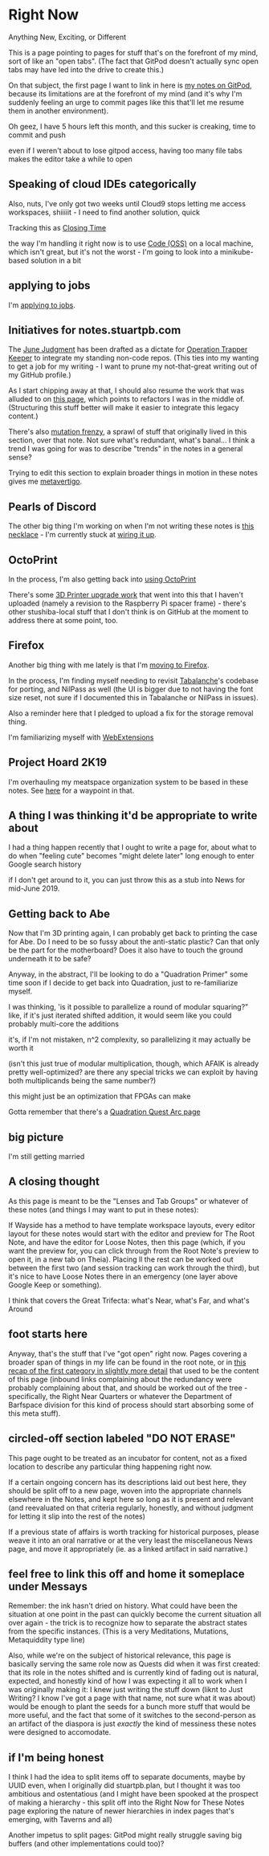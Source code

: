 # Right Now

Anything New, Exciting, or Different

This is a page pointing to pages for stuff that's on the forefront of my mind, sort of like an "open tabs". (The fact that GitPod doesn't actually sync open tabs may have led into the drive to create this.)

On that subject, the first page I want to link in here is [my notes on GitPod](5018398f-fa13-45a5-98ac-d640fe4d5a41.md), because its limitations are at the forefront of my mind (and it's why I'm suddenly feeling an urge to commit pages like this that'll let me resume them in another environment).

Oh geez, I have 5 hours left this month, and this sucker is creaking, time to commit and push

even if I weren't about to lose gitpod access, having too many file tabs makes the editor take a while to open

## Speaking of cloud IDEs categorically

Also, nuts, I've only got two weeks until Cloud9 stops letting me access workspaces, shiiiiit - I need to find another solution, quick

Tracking this as [Closing Time](b7c6ef38-0130-439b-aad1-40eb31ada49c.md)

the way I'm handling it right now is to use [Code (OSS)](73ce0d7f-758e-40ef-ae0a-c37e4a5bf2cd.md) on a local machine, which isn't great, but it's not the worst - I'm going to look into a minikube-based solution in a bit

## applying to jobs

I'm [applying to jobs](75a6548a-eec5-438c-9008-77b42867a9e2.md).

## Initiatives for notes.stuartpb.com

The [June Judgment](b7b835c5-d843-4888-ae53-bd8aef36d5cd.md) has been drafted as a dictate for  [Operation Trapper Keeper](1da0f61f-c2bb-4b9d-99da-e3f07e18556a.md) to integrate my standing non-code repos. (This ties into my wanting to get a job for my writing - I want to prune my not-that-great writing out of my GitHub profile.)

As I start chipping away at that, I should also resume the work that was alluded to on [this page](9d2999b6-8d6d-417b-9a60-36df93a05192.md), which points to refactors I was in the middle of. (Structuring this stuff better will make it easier to integrate this legacy content.)

There's also [mutation frenzy](03bf0054-bd27-4869-a60d-53de5ad2c2c5.md), a sprawl of stuff that originally lived in this section, over that note. Not sure what's redundant, what's banal... I think a trend I was going for was to describe "trends" in the notes in a general sense?

Trying to edit this section to explain broader things in motion in these notes gives me [metavertigo](3ef0ffc5-818e-4c16-be90-0a8bd6eb8778.md).

## Pearls of Discord

The other big thing I'm working on when I'm not writing these notes is [this necklace](6dc617ce-7fc0-4c57-937e-2656af78f664.md) - I'm currently stuck at [wiring it up](ac931713-9adf-4398-8bcd-111b7bd39c99.md).

## OctoPrint

In the process, I'm also getting back into [using OctoPrint](5bbc6d64-b33e-4eb4-8280-48509cbcc404.md)

There's some [3D Printer upgrade work](0b49c0ed-b327-4005-879e-59762d3af2b5.md) that went into this that I haven't uploaded (namely a revision to the Raspberry Pi spacer frame) - there's other stushiba-local stuff that I don't think is on GitHub at the moment to address there at some point, too.

## Firefox

Another big thing with me lately is that I'm [moving to Firefox](7b0f829a-7fbe-4896-9b5d-8196e1bca2a4.md).

In the process, I'm finding myself needing to revisit [Tabalanche](1bba5664-3cd1-4f22-903b-fd35c6844ac0.md)'s codebase for porting, and NilPass as well (the UI is bigger due to not having the font size reset, not sure if I documented this in Tabalanche or NilPass in issues).

Also a reminder here that I pledged to upload a fix for the storage removal thing.

I'm familiarizing myself with [WebExtensions](34349df2-97b4-4095-8df4-d37056211e46.md)

## Project Hoard 2K19

I'm overhauling my meatspace organization system to be based in these notes. See [here](7b3283fd-ba8a-4fd9-a496-f4f50d31dba3.md) for a waypoint in that.

## A thing I was thinking it'd be appropriate to write about

I had a thing happen recently that I ought to write a page for, about what to do when "feeling cute" becomes "might delete later" long enough to enter Google search history

if I don't get around to it, you can just throw this as a stub into News for mid-June 2019.

## Getting back to Abe

Now that I'm 3D printing again, I can probably get back to printing the case for Abe. Do I need to be so fussy about the anti-static plastic? Can that only be the part for the motherboard? Does it also have to touch the ground underneath it to be safe?

Anyway, in the abstract, I'll be looking to do a "Quadration Primer" some time soon if I decide to get back into Quadration, just to re-familiarize myself.

I was thinking, 'is it possible to parallelize a round of modular squaring?" like, if it's just iterated shifted addition, it would seem like you could probably multi-core the additions

it's, if I'm not mistaken, n^2 complexity, so parallelizing it may actually be worth it

(isn't this just true of modular multiplication, though, which AFAIK is already pretty well-optimized? are there any special tricks we can exploit by having both multiplicands being the same number?)

this might just be an optimization that FPGAs can make

Gotta remember that there's a [Quadration Quest Arc page](0d93d812-6739-4142-9e16-d686e6df00ef.md)

## big picture

I'm still getting married

## A closing thought

As this page is meant to be the "Lenses and Tab Groups" or whatever of these notes (and things I may want to put in these notes):

If Wayside has a method to have template workspace layouts, every editor layout for these notes would start with the editor and preview for The Root Note, and have the editor for Loose Notes, then this page (which, if you want the preview for, you can click through from the Root Note's preview to open it, in a new tab on Theia). Placing ll the rest can be worked out between the first two (and session tracking can work through the third), but it's nice to have Loose Notes there in an emergency (one layer above Google Keep or something).

I think that covers the Great Trifecta: what's Near, what's Far, and what's Around

## foot starts here

Anyway, that's the stuff that I've "got open" right now. Pages covering a broader span of things in my life can be found in the root note, or in [this recap of the first category in slightly more detail](1143ab9b-1442-45da-a800-2a905178e624.md) that used to be the content of this page (inbound links complaining about the redundancy were probably complaining about that, and should be worked out of the tree - specifically, the Right Near Quarters or whatever the Department of Barfspace division for this kind of process should start absorbing some of this meta stuff).

## circled-off section labeled "DO NOT ERASE"

This page ought to be treated as an incubator for content, not as a fixed location to describe any particular thing happening right now.

If a certain ongoing concern has its descriptions laid out best here, they should be split off to a new page, woven into the appropriate channels elsewhere in the Notes, and kept here so long as it is present and relevant (and reevaluated on that criteria regularly, honestly, and without judgment for letting it slip into the rest of the notes)

If a previous state of affairs is worth tracking for historical purposes, please weave it into an oral narrative or at the very least the miscellaneous News page, and move it appropriately (ie. as a linked artifact in said narrative.)

## feel free to link this off and home it someplace under Messays

Remember: the ink hasn't dried on history. What could have been the situation at one point in the past can quickly become the current situation all over again - the trick is to recognize how to separate the abstract states from the specific instances. (This is a very Meditations, Mutations, Metaquiddity type line)

Also, while we're on the subject of historical relevance, this page is basically serving the same role now as Quests did when it was first created: that its role in the notes shifted and is currently kind of fading out is natural, expected, and honestly kind of how I was expecting it all to work when I was originally making it: I knew just writing the stuff down (liknt to Just Writing? I know I've got a page with that name, not sure what it was about) would be enough to plant the seeds for a bunch more stuff that would be more useful, and the fact that some of it switches to the second-person as an artifact of the diaspora is just *exactly* the kind of messiness these notes were designed to accomodate.

## if I'm being honest

I think I had the idea to split items off to separate documents, maybe by UUID even, when I originally did stuartpb.plan, but I thought it was too ambitious and ostentatious (and I might have been spooked at the prospect of making a hierarchy - this split off into the Right Now for These Notes page exploring the nature of newer hierarchies in index pages that's emerging, with Taverns and all)

Another impetus to split pages: GitPod might really struggle saving big buffers (and other implementations could too)?
